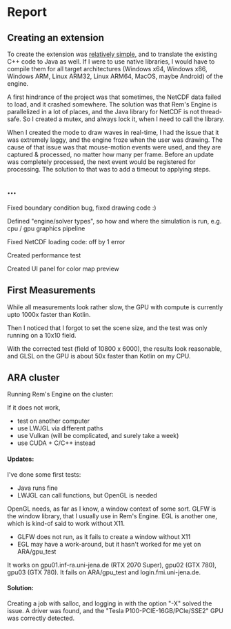 # Report

## Creating an extension

To create the extension was [relatively simple](https://github.com/AntonioNoack/RemsStudio/wiki/Creating-Custom-Extensions), and to translate the existing C++ code to Java as well.
If I were to use native libraries, I would have to compile them for all target architectures (Windows x64, Windows x86, Windows ARM, Linux ARM32, Linux ARM64, MacOS, maybe Android) of the engine.

A first hindrance of the project was that sometimes, the NetCDF data failed to load, and it crashed somewhere.
The solution was that Rem's Engine is parallelized in a lot of places, and the Java library for NetCDF is not thread-safe.
So I created a mutex, and always lock it, when I need to call the library.

When I created the mode to draw waves in real-time, I had the issue that it was extremely laggy, and the engine froze when the user was drawing.
The cause of that issue was that mouse-motion events were used, and they are captured & processed, no matter how many per frame.
Before an update was completely processed, the next event would be registered for processing.
The solution to that was to add a timeout to applying steps.

## ...

Fixed boundary condition bug, fixed drawing code :)

Defined "engine/solver types", so how and where the simulation is run, e.g. cpu / gpu graphics pipeline

Fixed NetCDF loading code: off by 1 error

Created performance test

Created UI panel for color map preview

## First Measurements

While all measurements look rather slow, the GPU with compute is currently upto 1000x faster than Kotlin.

Then I noticed that I forgot to set the scene size, and the test was only running on a 10x10 field.

With the corrected test (field of 10800 x 6000), the results look reasonable, and GLSL on the GPU is about 50x faster than Kotlin on my CPU.

## ARA cluster

Running Rem's Engine on the cluster:

If it does not work,
- test on another computer
- use LWJGL via different paths
- use Vulkan (will be complicated, and surely take a week)
- use CUDA + C/C++ instead

#### Updates:

I've done some first tests:
- Java runs fine
- LWJGL can call functions, but OpenGL is needed

OpenGL needs, as far as I know, a window context of some sort.
GLFW is the window library, that I usually use in Rem's Engine.
EGL is another one, which is kind-of said to work without X11.

- GLFW does not run, as it fails to create a window without X11
- EGL may have a work-around, but it hasn't worked for me yet on ARA/gpu_test

It works on gpu01.inf-ra.uni-jena.de (RTX 2070 Super), gpu02 (GTX 780), gpu03 (GTX 780).
It fails on ARA/gpu_test and login.fmi.uni-jena.de.

#### Solution:

Creating a job with salloc, and logging in with the option "-X" solved the issue. A driver was found,
and the "Tesla P100-PCIE-16GB/PCIe/SSE2" GPU was correctly detected.
